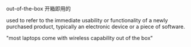 out-of-the-box 开箱即用的

used to refer to the immediate usability or functionality of a newly purchased product, typically an electronic device or a piece of software. 

"most laptops come with wireless capability out of the box"
